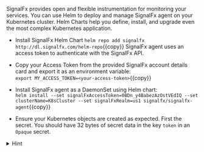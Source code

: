 SignalFx provides open and flexible instrumentation for monitoring your services. You can use Helm to deploy and manage SignalFx agent on your Kubernetes cluster. Helm Charts help you define, install, and upgrade even the most complex Kubernetes application.

* Install SignalFx Helm Chart 
`helm repo add signalfx http://dl.signalfx.com/helm-repo`{{copy}}
SignalFx agent uses an access token to authenticate with the SignalFx API. 

* Copy your Access Token from the provided SignalFx account details card  and export it as an environment variable: <br/>
`export MY_ACCESS_TOKEN=<your-access-token>`{{copy}}

* Install SignalFx agent as a DaemonSet using Helm chart: <br/>
`helm install --set signalFxAccessToken=0BDn_y4BabezAzOstVEdIQ --set clusterName=K8sCluster --set signalFxRealm=us1 signalfx/signalfx-agent`{{copy}}

* Ensure your Kubernetes objects are created as expected. First the secret. You should have 32 bytes of secret data in the key `token` in an `Opaque` secret.

<details>
<summary>Hint</summary>
`kubectl get secrets`{{copy}} prints a list of all secrets in the current namespace. <br/> <br/>

`kubectl describe secret signalfx-agent`{{copy}} prints details of a specific secret. <br/> <br/>

`kubectl get secret -oyaml signalfx-agent`{{copy}} prints the full YAML representation of a secret.
</details>

